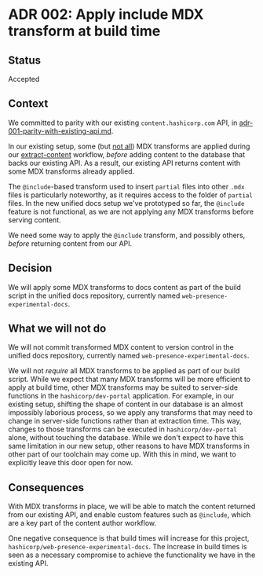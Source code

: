 # ADR 002: Apply include MDX transform at build time

## Status

Accepted

## Context

We committed to parity with our existing `content.hashicorp.com` API, in [adr-001-parity-with-existing-api.md](https://github.com/hashicorp/web-presence-experimental-docs/pull/9).

In our existing setup, some (but [not all](https://github.com/hashicorp/dev-portal/blob/73bf5a139e4cedfe163ce0b834307da58390ee56/src/views/docs-view/server.ts#L177)) MDX transforms are applied during our [extract-content](https://github.com/hashicorp/mktg-content-workflows/blob/01c3c1bd8c1be5d0d036835f90d191b2b1cca3a1/workflows/extract-content/action.ts#L170) workflow, _before_ adding content to the database that backs our existing API. As a result, our existing API returns content with some MDX transforms already applied.

The `@include`-based transform used to insert `partial` files into other `.mdx` files is particularly noteworthy, as it requires access to the folder of `partial` files. In the new unified docs setup we've prototyped so far, the `@include` feature is not functional, as we are not applying any MDX transforms before serving content.

We need some way to apply the `@include` transform, and possibly others, _before_ returning content from our API.

## Decision

We will apply some MDX transforms to docs content as part of the build script in the unified docs repository, currently named `web-presence-experimental-docs`.

## What we will not do

We will not commit transformed MDX content to version control in the unified docs repository, currently named `web-presence-experimental-docs`.

We will not _require_ all MDX transforms to be applied as part of our build script. While we expect that many MDX transforms will be more efficient to apply at build time, other MDX transforms may be suited to server-side functions in the `hashicorp/dev-portal` application. For example, in our existing setup, shifting the shape of content in our database is an almost impossibly laborious process, so we apply any transforms that may need to change in server-side functions rather than at extraction time. This way, changes to those transforms can be executed in `hashicorp/dev-portal` alone, without touching the database. While we don't expect to have this same limitation in our new setup, other reasons to have MDX transforms in other part of our toolchain may come up. With this in mind, we want to explicitly leave this door open for now.

## Consequences

With MDX transforms in place, we will be able to match the content returned from our existing API, and enable custom features such as `@include`, which are a key part of the content author workflow.

One negative consequence is that build times will increase for this project, `hashicorp/web-presence-experimental-docs`. The increase in build times is seen as a necessary compromise to achieve the functionality we have in the existing API.

